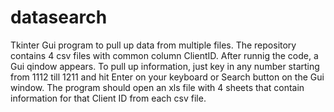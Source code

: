 # datasearch
Tkinter Gui program to pull up data from multiple files.
The repository contains 4 csv files with common column ClientID. After runnig the code, a Gui qindow appears.
To pull up information, just key in any number starting from 1112 till 1211 and hit Enter on your keyboard or Search button on the Gui window.
The program should open an xls file with 4 sheets that contain information for that Client ID from each csv file.
